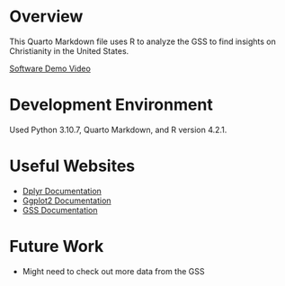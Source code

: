 # Overview
This Quarto Markdown file uses R to analyze the GSS to find insights on Christianity in the United States.

[Software Demo Video](https://youtu.be/Sf3R5ufxr9c)

# Development Environment
Used Python 3.10.7, Quarto Markdown, and R version 4.2.1. 

# Useful Websites

- [Dplyr Documentation](https://dplyr.tidyverse.org/)
- [Ggplot2 Documentation](https://ggplot2.tidyverse.org/reference/)
- [GSS Documentation](https://gss.norc.org/get-documentation)

# Future Work

- Might need to check out more data from the GSS